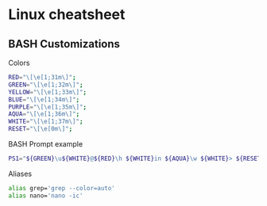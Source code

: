 # Linux cheatsheet
## BASH Customizations

Colors
```bash
RED="\[\e[1;31m\]";
GREEN="\[\e[1;32m\]";
YELLOW="\[\e[1;33m\]";
BLUE="\[\e[1;34m\]";
PURPLE="\[\e[1;35m\]"; 
AQUA="\[\e[1;36m\]";
WHITE="\[\e[1;37m\]";
RESET="\[\e[0m\]";
```

BASH Prompt example
```bash
PS1="${GREEN}\u${WHITE}@${RED}\h ${WHITE}in ${AQUA}\w ${WHITE}> ${RESET}";
```

Aliases
```bash
alias grep='grep --color=auto'
alias nano='nano -ic'
```
